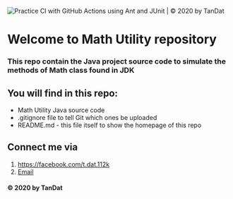 ![Practice CI with GitHub Actions using Ant and JUnit | © 2020 by TanDat](https://github.com/My-Heaven/math-util/workflows/Practice%20CI%20with%20GitHub%20Actions%20using%20Ant%20and%20JUnit%20%7C%20%C2%A9%202020%20by%20TanDat/badge.svg)

# Welcome to Math Utility repository
### This repo contain the Java project source code to simulate the methods of Math class found in JDK

## You will find in this repo: 
* Math Utility Java source code
* .gitignore file to tell Git which ones be uploaded
* README.md - this file itself to show the homepage of this repo

## Connect me via

1. https://facebook.com/t.dat.112k
2. [Email](mailto:tandat112k@gmail.com)

#### © 2020 by TanDat
